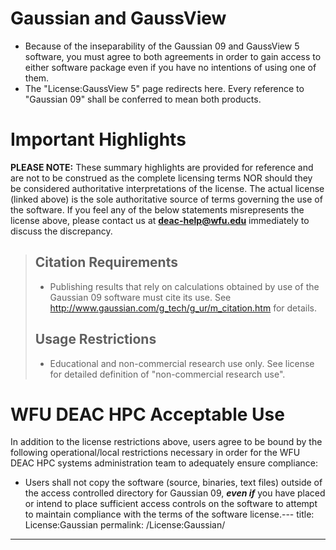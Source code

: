 # Gaussian and GaussView

  - Because of the inseparability of the Gaussian 09 and GaussView 5
    software, you must agree to both agreements in order to gain access
    to either software package even if you have no intentions of using
    one of them.
  - The "License:GaussView 5" page redirects here. Every reference to
    "Gaussian 09" shall be conferred to mean both products.

# Important Highlights

**PLEASE NOTE:** These summary highlights are provided for reference and
are not to be construed as the complete licensing terms NOR should they
be considered authoritative interpretations of the license. The actual
license (linked above) is the sole authoritative source of terms
governing the use of the software. If you feel any of the below
statements misrepresents the license above, please contact us at
**deac-help@wfu.edu** immediately to discuss the discrepancy.

> ## Citation Requirements
>
>   - Publishing results that rely on calculations obtained by use of
>     the Gaussian 09 software must cite its use. See
>     <http://www.gaussian.com/g_tech/g_ur/m_citation.htm> for details.
>
> ## Usage Restrictions
>
>   - Educational and non-commercial research use only. See license for
>     detailed definition of "non-commercial research use".

# WFU DEAC HPC Acceptable Use

In addition to the license restrictions above, users agree to be bound
by the following operational/local restrictions necessary in order for
the WFU DEAC HPC systems administration team to adequately ensure
compliance:

  - Users shall not copy the software (source, binaries, text files)
    outside of the access controlled directory for Gaussian 09, ***even
    if*** you have placed or intend to place sufficient access controls
    on the software to attempt to maintain compliance with the terms of
    the software license.---
title: License:Gaussian
permalink: /License:Gaussian/
---


